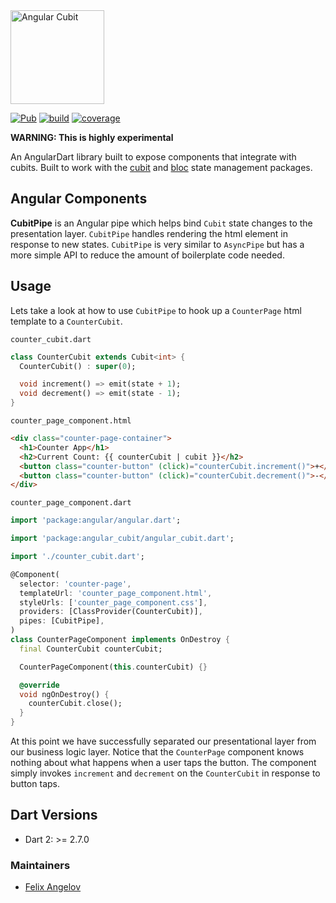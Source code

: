 <img src="https://raw.githubusercontent.com/felangel/cubit/master/assets/angular_cubit_full.png" height="150" alt="Angular Cubit" />

[![Pub](https://img.shields.io/pub/v/angular_cubit.svg)](https://pub.dev/packages/angular_cubit)
[![build](https://github.com/felangel/cubit/workflows/build/badge.svg)](https://github.com/felangel/cubit/actions)
[![coverage](https://github.com/felangel/cubit/blob/master/packages/angular_cubit/coverage_badge.svg)](https://github.com/felangel/cubit/actions)

**WARNING: This is highly experimental**

An AngularDart library built to expose components that integrate with cubits. Built to work with the [cubit](https://pub.dev/packages/cubit) and [bloc](https://pub.dev/packages/bloc) state management packages.

## Angular Components

**CubitPipe** is an Angular pipe which helps bind `Cubit` state changes to the presentation layer. `CubitPipe` handles rendering the html element in response to new states. `CubitPipe` is very similar to `AsyncPipe` but has a more simple API to reduce the amount of boilerplate code needed.

## Usage

Lets take a look at how to use `CubitPipe` to hook up a `CounterPage` html template to a `CounterCubit`.

`counter_cubit.dart`

```dart
class CounterCubit extends Cubit<int> {
  CounterCubit() : super(0);

  void increment() => emit(state + 1);
  void decrement() => emit(state - 1);
}
```

`counter_page_component.html`

```html
<div class="counter-page-container">
  <h1>Counter App</h1>
  <h2>Current Count: {{ counterCubit | cubit }}</h2>
  <button class="counter-button" (click)="counterCubit.increment()">+</button>
  <button class="counter-button" (click)="counterCubit.decrement()">-</button>
</div>
```

`counter_page_component.dart`

```dart
import 'package:angular/angular.dart';

import 'package:angular_cubit/angular_cubit.dart';

import './counter_cubit.dart';

@Component(
  selector: 'counter-page',
  templateUrl: 'counter_page_component.html',
  styleUrls: ['counter_page_component.css'],
  providers: [ClassProvider(CounterCubit)],
  pipes: [CubitPipe],
)
class CounterPageComponent implements OnDestroy {
  final CounterCubit counterCubit;

  CounterPageComponent(this.counterCubit) {}

  @override
  void ngOnDestroy() {
    counterCubit.close();
  }
}
```

At this point we have successfully separated our presentational layer from our business logic layer. Notice that the `CounterPage` component knows nothing about what happens when a user taps the button. The component simply invokes `increment` and `decrement` on the `CounterCubit` in response to button taps.

## Dart Versions

- Dart 2: >= 2.7.0

### Maintainers

- [Felix Angelov](https://github.com/felangel)

